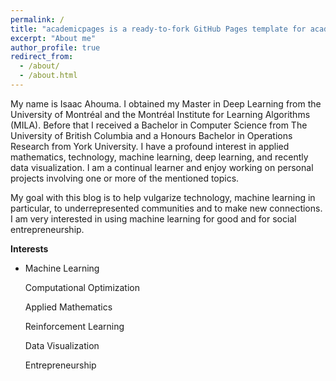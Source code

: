 ```yaml
---
permalink: /
title: "academicpages is a ready-to-fork GitHub Pages template for academic personal websites"
excerpt: "About me"
author_profile: true
redirect_from: 
  - /about/
  - /about.html
---
```


 My name is Isaac Ahouma. I obtained my Master in Deep Learning from the University of Montréal and the Montréal Institute for Learning Algorithms (MILA). Before that I received a Bachelor in Computer Science from The University of British Columbia and a Honours Bachelor in Operations Research from York University. I have a profound interest in applied mathematics, technology, machine learning, deep learning, and recently data visualization. I am a continual learner and enjoy working on personal projects involving one or more of the mentioned topics.

My goal with this blog is to help vulgarize technology, machine learning in particular, to underrepresented communities and to make new connections. I am very interested in using machine learning for good and for social entrepreneurship.

**Interests**

*
  Machine Learning
  
  Computational Optimization
  
  Applied Mathematics
  
  Reinforcement Learning
  
  Data Visualization
  
  Entrepreneurship
